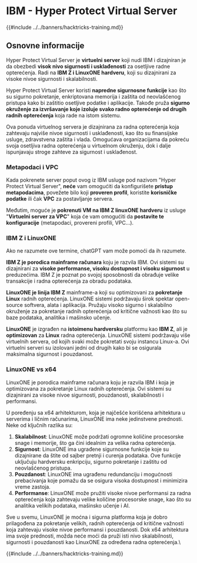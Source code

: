 # IBM - Hyper Protect Virtual Server

{{#include ../../banners/hacktricks-training.md}}

## Osnovne informacije

Hyper Protect Virtual Server je **virtuelni server** koji nudi IBM i dizajniran je da obezbedi **visok nivo sigurnosti i usklađenosti** za osetljive radne opterećenja. Radi na **IBM Z i LinuxONE hardveru**, koji su dizajnirani za visoke nivoe sigurnosti i skalabilnosti.

Hyper Protect Virtual Server koristi **napredne sigurnosne funkcije** kao što su sigurno pokretanje, enkriptovana memorija i zaštita od neovlašćenog pristupa kako bi zaštitio osetljive podatke i aplikacije. Takođe pruža **sigurno okruženje za izvršavanje koje izoluje svako radno opterećenje od drugih radnih opterećenja** koja rade na istom sistemu.

Ova ponuda virtuelnog servera je dizajnirana za radna opterećenja koja zahtevaju najviše nivoe sigurnosti i usklađenosti, kao što su finansijske usluge, zdravstvena zaštita i vlada. Omogućava organizacijama da pokreću svoja osetljiva radna opterećenja u virtuelnom okruženju, dok i dalje ispunjavaju stroge zahteve za sigurnost i usklađenost.

### Metapodaci i VPC

Kada pokrenete server poput ovog iz IBM usluge pod nazivom "Hyper Protect Virtual Server", **neće** vam omogućiti da konfigurišete **pristup metapodacima**, povežete bilo koji **proveren profil**, koristite **korisničke podatke** ili čak **VPC** za postavljanje servera.

Međutim, moguće je **pokrenuti VM na IBM Z linuxONE hardveru** iz usluge "**Virtuelni server za VPC**" koja će vam omogućiti da **postavite te konfiguracije** (metapodaci, provereni profili, VPC...).

### IBM Z i LinuxONE

Ako ne razumete ove termine, chatGPT vam može pomoći da ih razumete.

**IBM Z je porodica mainframe računara** koju je razvila IBM. Ovi sistemi su dizajnirani za **visoke performanse, visoku dostupnost i visoku sigurnost** u preduzećima. IBM Z je poznat po svojoj sposobnosti da obrađuje velike transakcije i radna opterećenja za obradu podataka.

**LinuxONE je linija IBM Z** mainframe-a koji su optimizovani za **pokretanje Linux** radnih opterećenja. LinuxONE sistemi podržavaju širok spektar open-source softvera, alata i aplikacija. Pružaju visoko sigurno i skalabilno okruženje za pokretanje radnih opterećenja od kritične važnosti kao što su baze podataka, analitika i mašinsko učenje.

**LinuxONE** je izgrađen na **istoimenu hardversku** platformu kao **IBM Z**, ali je **optimizovan** za **Linux** radna opterećenja. LinuxONE sistemi podržavaju više virtuelnih servera, od kojih svaki može pokretati svoju instancu Linux-a. Ovi virtuelni serveri su izolovani jedni od drugih kako bi se osigurala maksimalna sigurnost i pouzdanost.

### LinuxONE vs x64

LinuxONE je porodica mainframe računara koju je razvila IBM i koja je optimizovana za pokretanje Linux radnih opterećenja. Ovi sistemi su dizajnirani za visoke nivoe sigurnosti, pouzdanosti, skalabilnosti i performansi.

U poređenju sa x64 arhitekturom, koja je najčešće korišćena arhitektura u serverima i ličnim računarima, LinuxONE ima neke jedinstvene prednosti. Neke od ključnih razlika su:

1. **Skalabilnost**: LinuxONE može podržati ogromne količine procesorske snage i memorije, što ga čini idealnim za velika radna opterećenja.
2. **Sigurnost**: LinuxONE ima ugrađene sigurnosne funkcije koje su dizajnirane da štite od sajber pretnji i curenja podataka. Ove funkcije uključuju hardversku enkripciju, sigurno pokretanje i zaštitu od neovlašćenog pristupa.
3. **Pouzdanost**: LinuxONE ima ugrađenu redundanciju i mogućnosti prebacivanja koje pomažu da se osigura visoka dostupnost i minimizira vreme zastoja.
4. **Performanse**: LinuxONE može pružiti visoke nivoe performansi za radna opterećenja koja zahtevaju velike količine procesorske snage, kao što su analitika velikih podataka, mašinsko učenje i AI.

Sve u svemu, LinuxONE je moćna i sigurna platforma koja je dobro prilagođena za pokretanje velikih, radnih opterećenja od kritične važnosti koja zahtevaju visoke nivoe performansi i pouzdanosti. Dok x64 arhitektura ima svoje prednosti, možda neće moći da pruži isti nivo skalabilnosti, sigurnosti i pouzdanosti kao LinuxONE za određena radna opterećenja.\\

{{#include ../../banners/hacktricks-training.md}}
